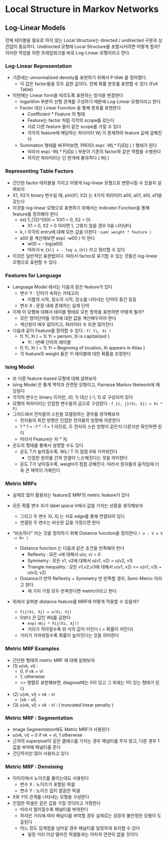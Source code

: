 # Local Structure in Markov Networks

## Log-Linear Models

전체 테이블을 필요로 하지 않는 Local Structure는 directed / undirected 구분과 상관없이 중요하다. Undirected 모형에 Local Structure를 포함시키려면 어떻게 할까? 이러한 작업을 위한 프레임워크를 바로 Log-Linear 모형이라고 한다. 

### Log-Linear Representation

* 기존에는 unnormalized density를 표현하기 위해서 P tilde 를 정의했다. 
    * 이 값은 factor들을 모두 곱한 값이다. 전체 확률 분포를 표현할 수 있다 (Full Table)
* 이번에는 Linear form을 따르도록 표현하는 방식을 변경한다
    * logarithm 부분이 선형 관계를 구성하기 때문에 Log-Linear 모형이라고 한다
    * Factor 대신 Linear Function 을 통해 분포를 표현한다
        * Coefficient * Feature 의 형태
        * Feature는 factor 처럼 각각의 scope를 갖는다
        * 서로 다른 feature 들이 같은 scope를 가질 수 있다
        * 각각의 feature에 해당하는 파라미터 Wj 가 존재하여 feature 값에 곱해진다
    * Summation 형태를 바꾸어보면, PROD( exp( -Wj * Fj(Dj) ) ) 형태가 된다
        * 따라서 exp( -Wj * Fj(Dj) ) 부분이 기존의 factor와 같은 역할을 수행한다
        * 하지만 파라미터는 단 한개에 불과하다 ( Wj )

### Representing Table Factors

* 간단한 factor 테이블을 가지고 어떻게 log-linear 모형으로 변환시킬 수 있을지 살펴보자
* X1, X2가 binary 변수일 때, phi(X1, X2) 는 4가지 파라미터 a00, a01, a10, a11을 갖는다
* 이것을 log-linear 모형으로 표현하기 위해서는 Indicator Function을 통해 feature를 정의해야 한다
    * ex) f_{12}^{00} = 1{X1 = 0, X2 = 0}
        * X1 = 0, X2 = 0 이라면 1, 그렇지 않을 경우 0을 나타낸다
    * k, l 각각의 entry에 대해 모든 값을 더한다 : `sum( weight * feature )`
    * a00 을 계산해보면 exp( -w00 ) 이 된다
        * w00 = - log(a00)
        * 따라서 `W_{kl} = - log a_{kl}` 라고 정리할 수 있다
* 이것은 일반적인 표현법이다. 따라서 factor로 표기할 수 있는 것들은 log-linear 모형으로 표현할 수 있다.

### Features for Language

* Language Model 에서는 다음과 같은 feature가 있다
    * 변수 Y : 단어가 속하는 카테고리
        * 이름의 시작, 장소의 시작, 장소를 나타내는 단어의 중간 등등
    * 변수 X : 문장 내에 존재하는 실제 단어
* 이제 이 모형에 대해서 테이블 형태로 모든 항목을 표현하면 어떻게 될까?
    * 모든 영어단어들 각각에 대한 값을 계산해두어야 한다
    * 계산량이 매우 많아지고, 파라미터 수 또한 많아진다
* 다음과 같이 Feature를 정의할 수 있다 : `f( Yi, Xi )`
    * f( Yi, Xi ) = 1{ Yi = person, Xi is capitalized }
        * Yi : i번째 단어의 레이블
    * f( Yi, Xi ) = 1{ Yi = Beginning of location, Xi appears in Atlas }
    * 각 feature의 weight 들은 Yi 레이블에 대한 확률을 조정한다

### Ising Model

* 또 다른 feature-based 모형에 대해 살펴보자
* Ising Model 은 통계 역학과 관련된 모형이고, Pairwise Markov Network에 해당된다
* 각각의 변수는 binary 이지만, {0, 1} 대신 {-1, 1} 로 구성되어 있다
* 모형의 파라미터는 인접한 변수들의 곱으로 구성된다 : `f_{i, j}(Xi, Xj) = Xi * Xj`
* 그리드에서 전자들의 스핀을 모델링하는 경우를 생각해보자
    * 전자들의 회전 방향은 인접한 전자들의 방향에 의존한다
    * 1 * 1 = -1 * -1 = 1 이므로, 두 전자의 스핀 방향이 같은지 다른지만 확인하면 된다
    * 따라서 Feature는 Xi * Xj
* 온도의 형태를 통해서 설명할 수도 있다
    * 온도 T가 높아질수록, Wij / T 이 점점 0에 가까워진다
        * 인접한 원자들 간의 연결이 느슨해진다는 것을 의미한다
    * 온도 T가 낮아질수록, weight가 점점 강해진다. 따라서 원자들의 움직임에 더욱 큰 제약이 가해진다

### Metric MRFs

* 실제로 많이 활용되는 feature로 MRF의 metric feature가 있다
* 모든 확률 변수 Xi가 label space V에서 값을 가지는 상황을 생각해보자
    * 그리고 두 변수 Xi, Xj 는 서로 edge를 통해 연결되어 있다
    * 연결된 두 변수는 비슷한 값을 가졌으면 한다
* "비슷하다" 라는 것을 정의하기 위해 Distance function을 정의한다 `( u : V x V -> R+ )`
    * Distance function 는 다음과 같은 조건을 만족해야 한다
        * Reflexity : 모든 v에 대해서 u(v, v) = 0
        * Symmetry : 모든 v1, v2에 대해서 u(v1, v2) = u(v2, v1)
        * Triangle inequality : 모든 v1,v2,v3에 대해서 u(v1, v2) <= u(v1, v3) + u(v3, v2)
    * Distance가 만약 Reflexity + Symmetry 만 만족할 경우, Semi-Metric 이라고 한다
        * 세 가지 가정 모두 만족한다면 metric이라고 한다

* 위에서 살펴본 distance feature를 MRF에 어떻게 적용할 수 있을까?
    * `Fij(Xi, Xj) = u(Xi, Xj)`
    * 0보다 큰 값인 Wij를 곱한다
        * `exp(-Wij * Fij(Xi, Xj))`
        * 거리가 작아질수록 위 식의 값이 커진다 ( = 확률이 커진다)
    * 거리가 가까워질수록 확률이 높아진다는 것을 의미한다

### Metric MRF Examples

* 간단한 형태의 metric MRF 에 대해 살펴보자
* (1) u(vk, vl) :
    * 0, if vk = vl
    * 1, otherwise
    * => 행렬로 표현해보면, diagonal에는 0이 있고 그 외에는 1이 있는 형태가 된다
* (2) u(vk, vl) = vk - vl
    * |vk - vl|
* (3) u(vk, vl) = vk - vl : ( truncated linear penalty )

### Metric MRF : Segmentation

* Image Segmentation에도 Metric MRF가 사용된다
* u(vk, vl) = 0 if vk = vl, 1 otherwise
* 근저의 superpixel이 같은 클래스를 가지는 경우 페널티를 주지 않고, 다른 경우 1 값을 부여해 페널티를 준다
* 간단하지만 많이 사용되고 있다

### Metric MRF : Denoising

* 이미지에서 노이즈를 줄이는데도 사용된다
    * 변수 X : 노이즈가 포함된 픽셀
    * 변수 Y : 노이즈 없이 깔끔한 픽셀
* X와 Y의 관계를 나타내는 모형을 구성한다
* 인접한 픽셀은 같은 값을 가질 것이라고 가정한다
    * 따라서 멀어질수록 페널티를 부여한다
    * 하지만 거리에 따라 페널티를 부여할 경우 실제로는 굉장히 불안정한 모형이 도출된다
    * 어느 정도 임계점을 넘어갈 경우 페널티를 일정하게 유지할 수 있다
        * 일정 거리 이상 떨어진 픽셀들과는 어차피 연관이 없을 것이다
